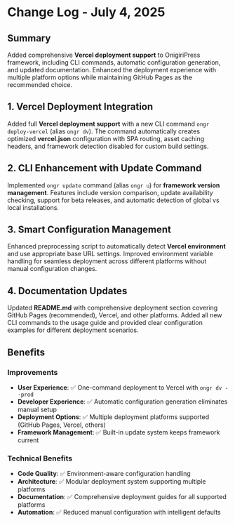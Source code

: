 <!-- 
FORMATTING REQUIREMENTS:
1. Maintain proper heading hierarchy:
   - Level 1 (#): Document title only (# Change Log - {{displayDate}})
   - Level 2 (##): Major sections and numbered changes
     * Top-level sections: ## Summary, ## Benefits, ## Next Steps
     * Numbered changes: ## 1. Feature/Fix Title, ## 2. Another Change, etc.
   - Level 3 (###): Subsections within major sections
     * Under Benefits: ### Improvements, ### Technical Benefits
     * Can be used for detailed breakdowns within numbered changes if needed
   - Level 4 (####): Minor details if needed for deeper analysis

2. Required structure:
   - ## Summary: Brief overview of the day's development work
   - Numbered changes: ## 1., ## 2., etc. with concise but comprehensive descriptions
   - ## Benefits: Organized into ### Improvements and ### Technical Benefits
   - ## Next Steps: Numbered list with Immediate, Short-term, and Long-term priorities

3. Content guidelines:
   - Use bold (**text**) for important terms, file names, and key concepts
   - Include checkmarks (✅) for completed items and measurable results
   - Keep descriptions concise but comprehensive for stakeholder communication
   - Focus on user-facing changes and business impact
   - Maintain consistency with corresponding developer log entries
-->

# Change Log - July 4, 2025

## Summary
Added comprehensive **Vercel deployment support** to OnigiriPress framework, including CLI commands, automatic configuration generation, and updated documentation. Enhanced the deployment experience with multiple platform options while maintaining GitHub Pages as the recommended choice.

<!-- Changes Made -->

## 1. Vercel Deployment Integration
Added full **Vercel deployment support** with a new CLI command `ongr deploy-vercel` (alias `ongr dv`). The command automatically creates optimized **vercel.json** configuration with SPA routing, asset caching headers, and framework detection disabled for custom build settings.

## 2. CLI Enhancement with Update Command
Implemented `ongr update` command (alias `ongr u`) for **framework version management**. Features include version comparison, update availability checking, support for beta releases, and automatic detection of global vs local installations.

## 3. Smart Configuration Management
Enhanced preprocessing script to automatically detect **Vercel environment** and use appropriate base URL settings. Improved environment variable handling for seamless deployment across different platforms without manual configuration changes.

## 4. Documentation Updates
Updated **README.md** with comprehensive deployment section covering GitHub Pages (recommended), Vercel, and other platforms. Added all new CLI commands to the usage guide and provided clear configuration examples for different deployment scenarios.

## Benefits

### Improvements
- **User Experience**: ✅ One-command deployment to Vercel with `ongr dv --prod`
- **Developer Experience**: ✅ Automatic configuration generation eliminates manual setup
- **Deployment Options**: ✅ Multiple deployment platforms supported (GitHub Pages, Vercel, others)
- **Framework Management**: ✅ Built-in update system keeps framework current

### Technical Benefits
- **Code Quality**: ✅ Environment-aware configuration handling
- **Architecture**: ✅ Modular deployment system supporting multiple platforms
- **Documentation**: ✅ Comprehensive deployment guides for all supported platforms
- **Automation**: ✅ Reduced manual configuration with intelligent defaults
